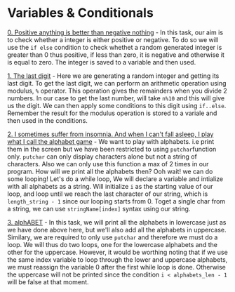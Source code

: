 # Variables & Conditionals

[0. Positive anything is better than negative nothing](./0-positive_or_negative.c) - In this task, our aim is to check whether a integer is either positive or negative. To do so we will use the `if else` condition to check whethet a random generated integer is greater than 0 thus positive, if less than zero, it is negative and otherwise it is equal to zero. The integer is saved to a variable and then used.

[1. The last digit](./1-last_digit.c) - Here we are generating a random integer and getting its last digit. To get the last digit, we can perform an arithmetic operation using modulus, `%` operator. This operation gives the remainders when you divide 2 numbers. In our case to get the last number, will take `n%10` and this will give us the digit. We can then apply some conditions to this digit using `if..else`. Remember the result for the modulus operation is stored to a variale and then used in the conditions.

[2. I sometimes suffer from insomnia. And when I can't fall asleep, I play what I call the alphabet game](./2-print_alphabet.c) - We want to play with alphabets. i.e print them in the screen but we have been restricted to using `putchar`function only. `putchar` can only display characters alone but not a string of characters. Also we can only use this function a max of 2 times in our program. How will we print all the alphabets then? Ooh wait! we can do some looping! Let's do a while loop, We will declare a variable and intialize with all alphabets as a string. Will initialize `i` as the starting value of our loop, and loop until we reach the last character of our string, which is `length_string - 1` since our looping starts from 0. Toget a single char from a string, we can use `stringName[index]` syntax using our string.

[3. alphABET](./3-print_alphabets.c) - In this task, we will print all the alphabets in lowercase just as we have done above here, but we'll also add all the alphabets in uppercase. Similary, we are required to only use `putchar` and therefore we must do a loop. We will thus do two loops, one for the lowercase alphabets and the other for the uppercase. However, it would be worthing noting that if we use the same index variable to loop through the lower and uppercase alphabets, we must reassign the variable 0 after the first while loop is done. Otherwise the uppercase will not be printed since the condition `i < alphabets_len - 1` will be false at that moment.


